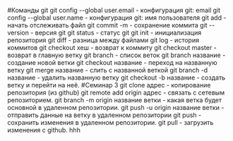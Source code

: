 #Команды git
git config --global user.email   - конфигурация git: email
git config --global user.name    - конфигурация git: имя пользователя
git add - начать отслеживать файл
git commit -m    - сохранение коммита
git --version   - версия git
git status  - статус git
git init  - инициализация репозитория
git diff - разница между файлами
git log - история коммитов
git checkout хеш - возврат к коммиту
git checkout master - возврат в главную ветку
git branch - список веток
git branch название - создание новой ветки
git checkout название - переход на названную ветку
git merge название - слить с названной веткой
git branch -d название - удалить названную ветку
git checkout -b название - создать ветку и перейти на неё.
#Семинар 3
git clone адрес - копирование репозитория (из github)
git remote add origin адрес - связать с сетевым репозиторием.
git branch -m origin название ветки - какая ветка будет основной в удаленном репозитории.
git push -u origin название ветки - отправить данные на ветку в удаленном репозитории
git push - сохранить изменения в удаленном репозитории.
git pull - загрузить изменения с github.
hhh
